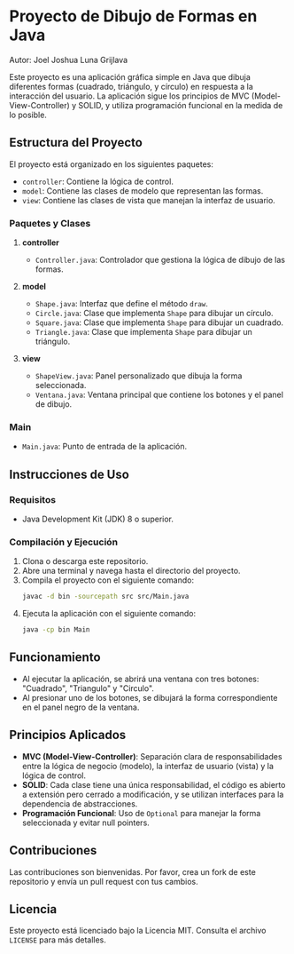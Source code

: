 # Proyecto de Dibujo de Formas en Java

Autor: Joel Joshua Luna Grijlava

Este proyecto es una aplicación gráfica simple en Java que dibuja diferentes formas (cuadrado, triángulo, y círculo) en respuesta a la interacción del usuario. La aplicación sigue los principios de MVC (Model-View-Controller) y SOLID, y utiliza programación funcional en la medida de lo posible.

## Estructura del Proyecto

El proyecto está organizado en los siguientes paquetes:

- `controller`: Contiene la lógica de control.
- `model`: Contiene las clases de modelo que representan las formas.
- `view`: Contiene las clases de vista que manejan la interfaz de usuario.

### Paquetes y Clases

1. **controller**
   - `Controller.java`: Controlador que gestiona la lógica de dibujo de las formas.

2. **model**
   - `Shape.java`: Interfaz que define el método `draw`.
   - `Circle.java`: Clase que implementa `Shape` para dibujar un círculo.
   - `Square.java`: Clase que implementa `Shape` para dibujar un cuadrado.
   - `Triangle.java`: Clase que implementa `Shape` para dibujar un triángulo.

3. **view**
   - `ShapeView.java`: Panel personalizado que dibuja la forma seleccionada.
   - `Ventana.java`: Ventana principal que contiene los botones y el panel de dibujo.

### Main
- `Main.java`: Punto de entrada de la aplicación.

## Instrucciones de Uso

### Requisitos

- Java Development Kit (JDK) 8 o superior.

### Compilación y Ejecución

1. Clona o descarga este repositorio.
2. Abre una terminal y navega hasta el directorio del proyecto.
3. Compila el proyecto con el siguiente comando:
    ```sh
    javac -d bin -sourcepath src src/Main.java
    ```
4. Ejecuta la aplicación con el siguiente comando:
    ```sh
    java -cp bin Main
    ```

## Funcionamiento

- Al ejecutar la aplicación, se abrirá una ventana con tres botones: "Cuadrado", "Triangulo" y "Circulo".
- Al presionar uno de los botones, se dibujará la forma correspondiente en el panel negro de la ventana.

## Principios Aplicados

- **MVC (Model-View-Controller)**: Separación clara de responsabilidades entre la lógica de negocio (modelo), la interfaz de usuario (vista) y la lógica de control.
- **SOLID**: Cada clase tiene una única responsabilidad, el código es abierto a extensión pero cerrado a modificación, y se utilizan interfaces para la dependencia de abstracciones.
- **Programación Funcional**: Uso de `Optional` para manejar la forma seleccionada y evitar null pointers.

## Contribuciones

Las contribuciones son bienvenidas. Por favor, crea un fork de este repositorio y envía un pull request con tus cambios.

## Licencia

Este proyecto está licenciado bajo la Licencia MIT. Consulta el archivo `LICENSE` para más detalles.
